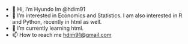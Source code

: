 - 👋 Hi, I’m Hyundo Im @hdim91
- 👀 I’m interested in Economics and Statistics. I am also interested in R and Python, recently in html as well.
- 🌱 I’m currently learning html.
- 📫 How to reach me hdim91@gmail.com

<!---
hdim91/hdim91 is a ✨ special ✨ repository because its `README.md` (this file) appears on your GitHub profile.
You can click the Preview link to take a look at your changes.
--->
